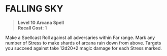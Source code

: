 # FALLING SKY

> **Level 10 Arcana Spell**  
> **Recall Cost:** 1

Make a Spellcast Roll against all adversaries within Far range. Mark any number of Stress to make shards of arcana rain down from above. Targets you succeed against take 12d20+2 magic damage for each Stress marked.